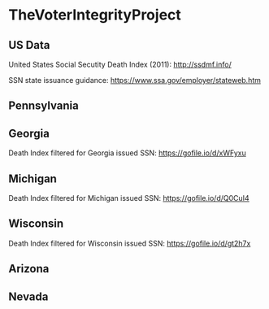 # TheVoterIntegrityProject

## US Data

United States Social Secutity Death Index (2011): http://ssdmf.info/

SSN state issuance guidance: https://www.ssa.gov/employer/stateweb.htm

## Pennsylvania

## Georgia 

Death Index filtered for Georgia issued SSN: https://gofile.io/d/xWFyxu

## Michigan

Death Index filtered for Michigan issued SSN: https://gofile.io/d/Q0CuI4

## Wisconsin

Death Index filtered for Wisconsin issued SSN: https://gofile.io/d/gt2h7x

## Arizona

## Nevada
